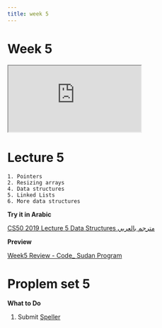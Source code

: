 ```yaml
---
title: week 5
---
```

# Week 5
<iframe src="https://www.youtube.com/embed/4IrUAqYKjIA"></iframe>

# Lecture 5

    1. Pointers
    2. Resizing arrays
    4. Data structures
    5. Linked Lists
    6. More data structures
    
**Try it in Arabic**

[CS50 2019 Lecture 5 Data Structures مترجم بالعربي](https://www.youtube.com/embed/ZntW_SLD4-I)

**Preview**

[Week5 Review - Code_ Sudan Program](https://www.youtube.com/embed/4IvJVvL-5XY)

# Proplem set 5

**What to Do**

   1. Submit [Speller](https://cs50.harvard.edu/x/2020/psets/5/speller)
        
